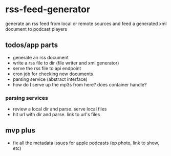 # rss-feed-generator
generate an rss feed from local or remote sources and feed a generated xml document to podcast players

## todos/app parts
- generate an rss document
- write a rss file to dir (file writer and xml generator)
- serve the rss file to api endpoint
- cron job for checking new documents
- parsing service (abstract interface)
- how do I serve up the mp3s from here? does container handle?

### parsing services
- review a local dir and parse. serve local files
- hit url with dir and parse. link to url's files

## mvp plus
- fix all the metadata issues for apple podcasts (ep photo, link to show, etc)